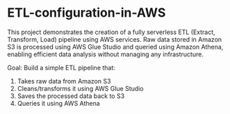 # ETL-configuration-in-AWS
This project demonstrates the creation of a fully serverless ETL (Extract, Transform, Load) pipeline using AWS services. Raw data stored in Amazon S3 is processed using AWS Glue Studio and queried using Amazon Athena, enabling efficient data analysis without managing any infrastructure.

Goal:
Build a simple ETL pipeline that:
1. Takes raw data from Amazon S3
2. Cleans/transforms it using AWS Glue Studio
3. Saves the processed data back to S3
4. Queries it using AWS Athena
